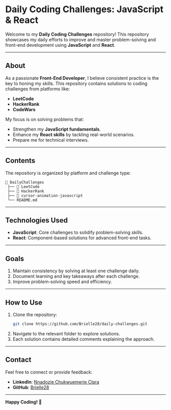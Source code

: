 # **Daily Coding Challenges: JavaScript & React**

Welcome to my **Daily Coding Challenges** repository! This repository showcases my daily efforts to improve and master problem-solving and front-end development using **JavaScript** and **React**.

---

## **About**

As a passionate **Front-End Developer**, I believe consistent practice is the key to honing my skills. This repository contains solutions to coding challenges from platforms like:  
- **LeetCode**  
- **HackerRank**  
- **CodeWars**

My focus is on solving problems that:  
- Strengthen my **JavaScript fundamentals**.  
- Enhance my **React skills** by tackling real-world scenarios.  
- Prepare me for technical interviews.  

---

## **Contents**

The repository is organized by platform and challenge type:  
```
📂 DailyChallenges  
 ├── 📂 LeetCode  
 ├── 📂 HackerRank  
 ├── 📂 cursor-animation-javascript  
 └── README.md  
```

---

## **Technologies Used**
- **JavaScript**: Core challenges to solidify problem-solving skills.  
- **React**: Component-based solutions for advanced front-end tasks.  

---

## **Goals**

1. Maintain consistency by solving at least one challenge daily.  
2. Document learning and key takeaways after each challenge.  
3. Improve problem-solving speed and efficiency.  

---

## **How to Use**

1. Clone the repository:  
   ```bash
   git clone https://github.com/Brielle28/daily-challenges.git
   ```
2. Navigate to the relevant folder to explore solutions.  
3. Each solution contains detailed comments explaining the approach.

---

## **Contact**

Feel free to connect or provide feedback:  
- **LinkedIn**: [Nnadozie Chukwuemerie Clara](https://www.linkedin.com/in/nnadozie-chukwuemerie-b65273274/)  
- **GitHub**: [Brielle28](https://github.com/Brielle28)

---

**Happy Coding! 🎉**
